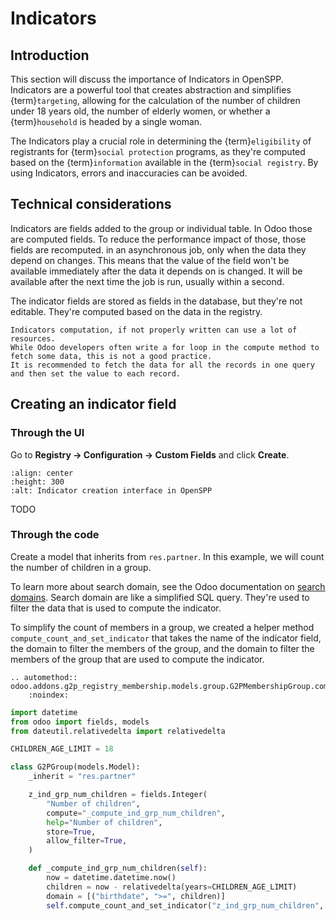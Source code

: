 # Indicators

## Introduction

This section will discuss the importance of Indicators in OpenSPP. Indicators are a powerful tool that creates abstraction and simplifies {term}`targeting`, allowing for the calculation of the number of children under 18 years old, the number of elderly women, or whether a {term}`household` is headed by a single woman.

The Indicators play a crucial role in determining the {term}`eligibility` of registrants for {term}`social protection` programs, as they're computed based on the {term}`information` available in the {term}`social registry`. By using Indicators, errors and inaccuracies can be avoided.

## Technical considerations

Indicators are fields added to the group or individual table. In Odoo those are computed fields. To reduce the performance impact of those, those fields are recomputed. in an asynchronous job, only when the data they depend on changes. This means that the value of the field won't be available immediately after the data it depends on is changed. It will be available after the next time the job is run, usually within a second.

The indicator fields are stored as fields in the database, but they're not editable. They're computed based on the data in the registry.

```{note}
Indicators computation, if not properly written can use a lot of resources. 
While Odoo developers often write a for loop in the compute method to fetch some data, this is not a good practice.
It is recommended to fetch the data for all the records in one query and then set the value to each record.

```

## Creating an indicator field

### Through the UI

Go to **Registry → Configuration → Custom Fields** and click **Create**.

```{figure} indicators/indicator-1.png
:align: center
:height: 300
:alt: Indicator creation interface in OpenSPP
```

TODO

### Through the code

Create a model that inherits from `res.partner`. In this example, we will count the number of children in a group.

To learn more about search domain, see the Odoo documentation on [search domains](https://www.odoo.com/documentation/15.0/developer/reference/backend/orm.html#search-domains).
Search domain are like a simplified SQL query. They're used to filter the data that is used to compute the indicator.

To simplify the count of members in a group, we created a helper method `compute_count_and_set_indicator` that takes the name of the indicator field, the domain to filter the members of the group, and the domain to filter the members of the group that are used to compute the indicator.

```{eval-rst}
.. automethod:: odoo.addons.g2p_registry_membership.models.group.G2PMembershipGroup.compute_count_and_set_indicator
    :noindex:
```


```python
import datetime
from odoo import fields, models
from dateutil.relativedelta import relativedelta

CHILDREN_AGE_LIMIT = 18

class G2PGroup(models.Model):
    _inherit = "res.partner"

    z_ind_grp_num_children = fields.Integer(
        "Number of children",
        compute="_compute_ind_grp_num_children",
        help="Number of children",
        store=True,
        allow_filter=True,
    )

    def _compute_ind_grp_num_children(self):
        now = datetime.datetime.now()
        children = now - relativedelta(years=CHILDREN_AGE_LIMIT)
        domain = [("birthdate", ">=", children)]
        self.compute_count_and_set_indicator("z_ind_grp_num_children", None, domain)

```
